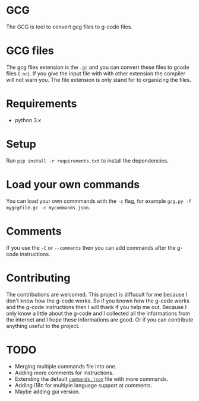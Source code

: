 # GCG
The GCG is tool to convert gcg files to g-code files.

# GCG files
The gcg files extension is the `.gc` and you can convert these files to gcode files (`.nc`).
If you give the input file with with other extension the compiler will not warn you. The file extension is only stand for to organizing the files.

# Requirements
- python 3.x

# Setup
Run `pip install -r requirements.txt` to install the dependencies.

# Load your own commands
You can load your own commmands with the `-c` flag, for example `gcg.py -f mygcgfile.gc -c mycommands.json`.

# Comments
If you use the `-C` or `--comments` then you can add commands after the g-code instructions.

# Contributing
The contributions are welcomed. This project is diffucult for me because I don't know how the g-code works.
So if you known how the g-code works and the g-code instructions then I will thank if you help me out.
Because I only know a little about the g-code and I collected all the informations from the internet and I hope these informations are good.
Or if you can contribute anything useful to the project.

# TODO
- Merging multiple commands file into one.
- Adding more comments for instructions.
- Extending the default [`commands.json`](./commands.json) file with more commands.
- Adding i18n for multiple language support at comments.
- Maybe adding gui version.